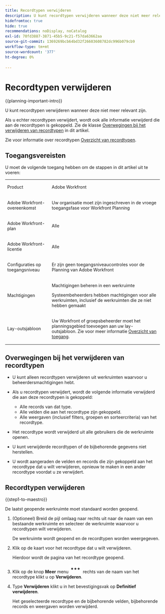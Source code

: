 ```yaml
---
title: Recordtypen verwijderen
description: U kunt recordtypen verwijderen wanneer deze niet meer relevant zijn. Als u recordtypen verwijdert, verwijdert u ook alle informatie die is gekoppeld aan de recordtypen, zoals records, velden en weergaven.
hidefromtoc: true
hide: true
recommendations: noDisplay, noCatalog
exl-id: 70fd3887-3871-45b5-9c21-f57da63662aa
source-git-commit: 1369269bcb64bd32f26603608782dc996b079cb9
workflow-type: tm+mt
source-wordcount: '377'
ht-degree: 0%

---
```


<!--update the metadata with real information when making this available in TOC and in the left nav:
---
title: Delete record types
description: You can delete record types when they are no longer relevant. 
author: Alina
feature: Work Management
topic: Architecture
role: User
hidefromtoc: yes
hide: yes
---
-->

# Recordtypen verwijderen

{{planning-important-intro}}

U kunt recordtypen verwijderen wanneer deze niet meer relevant zijn.

Als u echter recordtypen verwijdert, wordt ook alle informatie verwijderd die aan de recordtypen is gekoppeld. Zie de klasse [Overwegingen bij het verwijderen van recordtypen](#considerations-when-deleting-record-types) in dit artikel.

Zie voor informatie over recordtypen [Overzicht van recordtypen](../architecture/overview-of-record-types-and-taxonomies.md).

<!-- last sentence might need to be deleted when we can recover or replace deleted record types-->

## Toegangsvereisten

U moet de volgende toegang hebben om de stappen in dit artikel uit te voeren:

<table style="table-layout:auto">
 <col>
 </col>
 <col>
 </col>
 <tbody>
    <tr>
<tr>
<td>
   <p> Product</p> </td>
   <td>
   <p> Adobe Workfront</p> </td>
  </tr>  
 <td role="rowheader"><p>Adobe Workfront-overeenkomst</p></td>
   <td>
<p>Uw organisatie moet zijn ingeschreven in de vroege toegangsfase voor Workfront Planning </p>
   </td>
  </tr>
  <tr>
   <td role="rowheader"><p>Adobe Workfront-plan</p></td>
   <td>
<p>Alle</p>
   </td>
  </tr>
  <tr>
   <td role="rowheader"><p>Adobe Workfront-licentie</p></td>
   <td>
   <p>Alle</p> 
  </td>
  </tr>

<tr>
   <td role="rowheader"><p>Configuraties op toegangsniveau</p></td>
   <td> <p>Er zijn geen toegangsniveaucontroles voor de Planning van Adobe Workfront</p>  
</td>
  </tr>

<tr>
   <td role="rowheader"><p>Machtigingen</p></td>
   <td> <p>Machtigingen beheren in een werkruimte</a> </p>  
   <p>Systeembeheerders hebben machtigingen voor alle werkruimten, inclusief de werkruimten die ze niet hebben gemaakt
</td>
  </tr>
<tr>
   <td role="rowheader"><p>Lay-outsjabloon</p></td>
   <td> <p>Uw Workfront of groepsbeheerder moet het planningsgebied toevoegen aan uw lay-outsjabloon. Zie voor meer informatie <a href="../access/access-overview.md">Overzicht van toegang</a>. </p>  
</td>
  </tr>

</tbody>
</table>

<!--Maybe enable this at GA - but Planning is not supposed to have Access controls in the Workfront Access Level: 
>[!NOTE]
>
>If you don't have access, ask your Workfront administrator if they set additional restrictions in your access level. For information on how a Workfront administrator can change your access level, see [Create or modify custom access levels](../administration-and-setup/add-users/configure-and-grant-access/create-modify-access-levels.md). -->

<!-- Notes to add for the table: for the "Workfront plans" row: the above is only for closed beta; when going to GA - activate the following plans:    
<p>Current plan: Prime and Ultimate</p>
<p>Legacy plan: Enterprise</p>-->

<!-- Notes for the table: for the "Workfront access" row: <p>For more information, see <a href="../../administration-and-setup/add-users/access-levels-and-object-permissions/wf-licenses.md" class="MCXref xref">Adobe Workfront licenses overview</a>.</p>-->

## Overwegingen bij het verwijderen van recordtypen

<!--check this and ensure these are still true - some things might change with / after closed beta-->

* U kunt alleen recordtypen verwijderen uit werkruimten waarvoor u beheerdersmachtigingen hebt.
* Als u recordtypen verwijdert, wordt de volgende informatie verwijderd die aan deze recordtypen is gekoppeld:

   * Alle records van dat type.
   * Alle velden die aan het recordtype zijn gekoppeld.
   * Alle weergaven (inclusief filters, groepen en sorteercriteria) van het recordtype.
* Het recordtype wordt verwijderd uit alle gebruikers die de werkruimte openen.
* U kunt verwijderde recordtypen of de bijbehorende gegevens niet herstellen.
* U wordt aangeraden de velden en records die zijn gekoppeld aan het recordtype dat u wilt verwijderen, opnieuw te maken in een ander recordtype voordat u ze verwijdert.

## Recordtypen verwijderen

{{step1-to-maestro}}

De laatst geopende werkruimte moet standaard worden geopend.

1. (Optioneel) Breid de pijl omlaag naar rechts uit naar de naam van een bestaande werkruimte en selecteer de werkruimte waarvoor u recordtypen wilt verwijderen.

   De werkruimte wordt geopend en de recordtypen worden weergegeven.
1. Klik op de kaart voor het recordtype dat u wilt verwijderen.

   Hierdoor wordt de pagina van het recordtype geopend.
1. Klik op de knop **Meer** menu ![](assets/more-menu.png) rechts van de naam van het recordtype klikt u op **Verwijderen**. <!--add screen shot when they finalize the UI-->
1. Type **Verwijderen** klikt u in het bevestigingsvak op **Definitief verwijderen**.

   Het geselecteerde recordtype en de bijbehorende velden, bijbehorende records en weergaven worden verwijderd.
